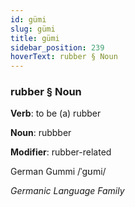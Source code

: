 ```yaml
---
id: gümi
slug: gümi
title: gümi
sidebar_position: 239
hoverText: rubber § Noun
---
```


### rubber § Noun

**Verb**: to be (a) rubber

**Noun**: rubbber

**Modifier**: rubber-related

German Gummi /ˈɡʊmi/

*Germanic Language Family*